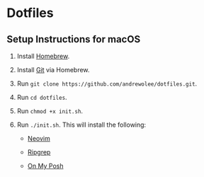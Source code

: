 # Dotfiles

## Setup Instructions for macOS

1. Install [Homebrew](https://brew.sh).

1. Install [Git](https://git-scm.com/download/mac) via Homebrew.

1. Run `git clone https://github.com/andrewolee/dotfiles.git`.

1. Run `cd dotfiles`.

1. Run `chmod +x init.sh`.

1. Run `./init.sh`. This will install the following:

    - [Neovim](https://github.com/neovim/neovim/wiki/Installing-Neovim)
    
    - [Ripgrep](https://github.com/BurntSushi/ripgrep)

    - [On My Posh](https://ohmyposh.dev/docs/installation/macos)
